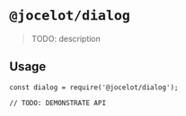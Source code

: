 # `@jocelot/dialog`

> TODO: description

## Usage

```
const dialog = require('@jocelot/dialog');

// TODO: DEMONSTRATE API
```
